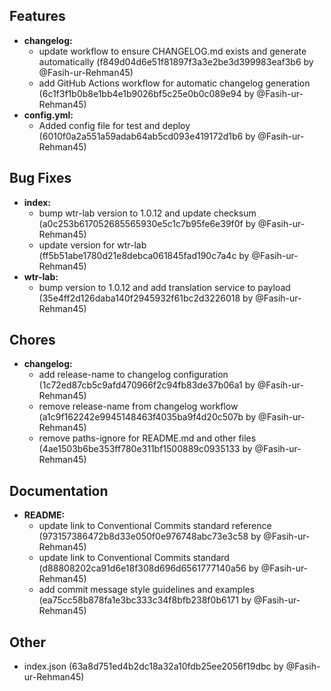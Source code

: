 ## Features
* **changelog:**
  * update workflow to ensure CHANGELOG.md exists and generate automatically (f849d04d6e51f81897f3a3e2be3d399983eaf3b6 by @Fasih-ur-Rehman45)
  * add GitHub Actions workflow for automatic changelog generation (6c1f3f1b0b8e1bb4e1b9026bf5c25e0b0c089e94 by @Fasih-ur-Rehman45)
* **config.yml:**
  * Added config file for test and deploy (6010f0a2a551a59adab64ab5cd093e419172d1b6 by @Fasih-ur-Rehman45)

## Bug Fixes
* **index:**
  * bump wtr-lab version to 1.0.12 and update checksum (a0c253b617052685565930e5c1c7b95fe6e39f0f by @Fasih-ur-Rehman45)
  * update version for wtr-lab (ff5b51abe1780d21e8debca061845fad190c7a4c by @Fasih-ur-Rehman45)
* **wtr-lab:**
  * bump version to 1.0.12 and add translation service to payload (35e4ff2d126daba140f2945932f61bc2d3226018 by @Fasih-ur-Rehman45)

## Chores
* **changelog:**
  * add release-name to changelog configuration (1c72ed87cb5c9afd470966f2c94fb83de37b06a1 by @Fasih-ur-Rehman45)
  * remove release-name from changelog workflow (a1c9f162242e9945148463f4035ba9f4d20c507b by @Fasih-ur-Rehman45)
  * remove paths-ignore for README.md and other files (4ae1503b6be353ff780e311bf1500889c0935133 by @Fasih-ur-Rehman45)

## Documentation
* **README:**
  * update link to Conventional Commits standard reference (973157386472b8d33e050f0e976748abc73e3c58 by @Fasih-ur-Rehman45)
  * update link to Conventional Commits standard (d88808202ca91d6e18f308d696d6561777140a56 by @Fasih-ur-Rehman45)
  * add commit message style guidelines and examples (ea75cc58b878fa1e3bc333c34f8bfb238f0b6171 by @Fasih-ur-Rehman45)

## Other
* index.json (63a8d751ed4b2dc18a32a10fdb25ee2056f19dbc by @Fasih-ur-Rehman45)

